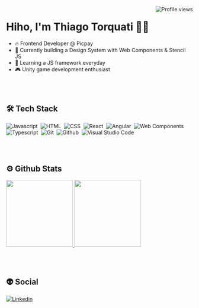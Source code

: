 <img src="https://komarev.com/ghpvc/?username=ttorquati&color=yellow" alt="Profile views" align="right" />

<h1 align="left">Hiho, I'm Thiago Torquati 🤘🏽 </h1>


- 🔥 Frontend Developer @ Picpay
- 🌱 Currently building a Design System with Web Components & Stencil JS
- 🔭 Learning a JS framework everyday
- 🎮 Unity game development enthusiast

<br /><br />

## 🛠 Tech Stack

![Javascript](https://img.shields.io/badge/-Javascript-05122A?style=flat&logo=javascript)&nbsp;
![HTML](https://img.shields.io/badge/-HTML-05122A?style=flat&logo=HTML5)&nbsp;
![CSS](https://img.shields.io/badge/-CSS-05122A?style=flat&logo=CSS3&logoColor=157286)&nbsp;
![React](https://img.shields.io/badge/-React-05122A?style=flat&logo=React)&nbsp;
![Angular](https://img.shields.io/badge/-Angular-05122A?style=flat&logo=Angular&logoColor=E34F26)&nbsp;
![Web Components](https://img.shields.io/badge/-Web%20Components-05122A?style=flat&logo=webcomponents.org)&nbsp;
![Typescript](https://img.shields.io/badge/-Typescript-05122A?style=flat&logo=Typescript)&nbsp;
![Git](https://img.shields.io/badge/-Git-05122A?style=flat&logo=git)&nbsp;
![Github](https://img.shields.io/badge/-Github-05122A?style=flat&logo=Github)&nbsp;
![Visual Studio Code](https://img.shields.io/badge/-Visual%20Studio%20Code-05122A?style=flat&logo=visual-studio-code&logoColor=007ACC)&nbsp;

<br /><br />

## ⚙️ Github Stats

<div alingn="center">
  <a href="https://github.com/ttorquati">
    <img src="https://github-readme-stats.vercel.app/api?username=ttorquati&count_private=true&show_icons=true&theme=github_dark" height="180em" style="max-width: 100%;" />
    <img src="https://github-readme-stats.vercel.app/api/top-langs/?username=ttorquati&layout=compact&theme=github_dark" height="180em" style="max-width: 100%;" />
  </a>
</div>

<br /><br />

## 👽 Social

<a href="https://www.linkedin.com/in/ttorquati/" target="_blank">
  <img src="https://img.shields.io/badge/-Linkedin-05122A?style=flat&logo=linkedin&logoColor=007ACC" alt="Linkedin" />
</a>
